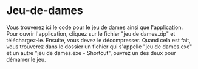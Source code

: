 # Jeu-de-dames
Vous trouverez ici le code pour le jeu de dames ainsi que l'application. <br>
Pour ouvrir l'application, cliquez sur le fichier "jeu de dames.zip" et téléchargez-le. Ensuite, vous devez le décompresser. Quand cela est fait, vous trouverez dans le dossier un fichier qui s'appelle "jeu de dames.exe" et un autre "jeu de dames.exe - Shortcut", ouvrez un des deux pour démarrer le jeu.
